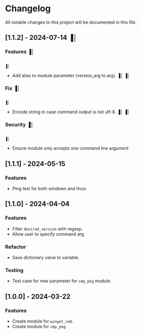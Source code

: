 # Changelog

All notable changes to this project will be documented in this file.

## [1.1.2] - 2024-07-14                                                                    ▐│

### Features                                                                               ▐│
                                                                                           ▐│
- Add alias to module parameter (version_arg to arg).                                      ▐│
                                                                                           ▐│
### Fix                                                                                    ▐│
                                                                                           ▐│
- Encode string in case command output is not utf-8.                                       ▐│
                                                                                           ▐│
### Security                                                                               ▐│
                                                                                           ▐│
- Ensure module only accepts one command line argument

## [1.1.1] - 2024-05-15

### Features

- Ping test for both windows and linux.

## [1.1.0] - 2024-04-04

### Features

- Filter `desired_version` with regexp.
- Allow user to specify command arg.

### Refactor

- Save dictionary value to variable.

### Testing

- Test case for new parameter for `cmp_pkg` module.

## [1.0.0] - 2024-03-22

### Features

- Create module for `winget_cmd`.
- Create module for `cmp_pkg`.


